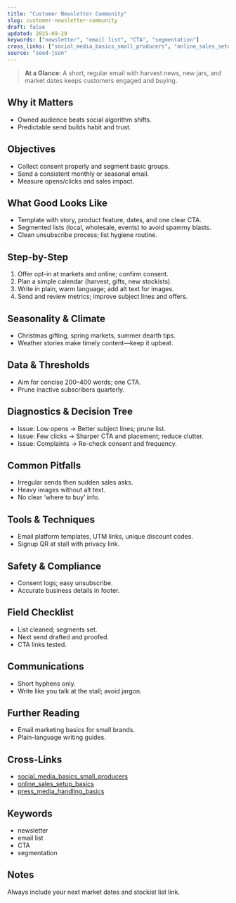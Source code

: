```yaml
---
title: "Customer Newsletter Community"
slug: customer-newsletter-community
draft: false
updated: 2025-09-29
keywords: ["newsletter", "email list", "CTA", "segmentation"]
cross_links: ["social_media_basics_small_producers", "online_sales_setup_basics", "press_media_handling_basics"]
source: "seed-json"
---
```


> **At a Glance:** A short, regular email with harvest news, new jars, and market dates keeps customers engaged and buying.

## Why it Matters
- Owned audience beats social algorithm shifts.
- Predictable send builds habit and trust.

## Objectives
- Collect consent properly and segment basic groups.
- Send a consistent monthly or seasonal email.
- Measure opens/clicks and sales impact.

## What Good Looks Like
- Template with story, product feature, dates, and one clear CTA.
- Segmented lists (local, wholesale, events) to avoid spammy blasts.
- Clean unsubscribe process; list hygiene routine.

## Step-by-Step
1) Offer opt-in at markets and online; confirm consent.
2) Plan a simple calendar (harvest, gifts, new stockists).
3) Write in plain, warm language; add alt text for images.
4) Send and review metrics; improve subject lines and offers.

## Seasonality & Climate
- Christmas gifting, spring markets, summer dearth tips.
- Weather stories make timely content—keep it upbeat.

## Data & Thresholds
- Aim for concise 200–400 words; one CTA.
- Prune inactive subscribers quarterly.

## Diagnostics & Decision Tree
- Issue: Low opens -> Better subject lines; prune list.
- Issue: Few clicks -> Sharper CTA and placement; reduce clutter.
- Issue: Complaints -> Re-check consent and frequency.

## Common Pitfalls
- Irregular sends then sudden sales asks.
- Heavy images without alt text.
- No clear ‘where to buy’ info.

## Tools & Techniques
- Email platform templates, UTM links, unique discount codes.
- Signup QR at stall with privacy link.

## Safety & Compliance
- Consent logs; easy unsubscribe.
- Accurate business details in footer.

## Field Checklist
- List cleaned; segments set.
- Next send drafted and proofed.
- CTA links tested.

## Communications
- Short hyphens only.
- Write like you talk at the stall; avoid jargon.

## Further Reading
- Email marketing basics for small brands.
- Plain-language writing guides.

## Cross-Links
- [social_media_basics_small_producers](/topics/social-media-basics-small-producers/)
- [online_sales_setup_basics](/topics/online-sales-setup-basics/)
- [press_media_handling_basics](/topics/press-media-handling-basics/)

## Keywords
- newsletter
- email list
- CTA
- segmentation

## Notes
Always include your next market dates and stockist list link.
